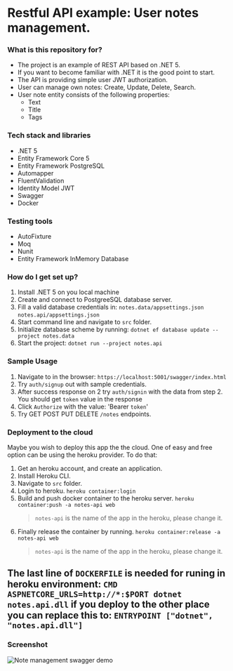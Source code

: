 
# Restful API example: User notes management.

### What is this repository for? ###

* The project is an example of REST API based on .NET 5.
* If you want to become familiar with .NET it is the good point to start.
* The API is providing simple user JWT authorization.
* User can manage own notes: Create, Update, Delete, Search.
* User note entity consists of the following properties:
    - Text
    - Title
    - Tags

### Tech stack and libraries ####

 * .NET 5
 * Entity Framework Core 5
 * Entity Framework PostgreSQL 
 * Automapper
 * FluentValidation
 * Identity Model JWT
 * Swagger
 * Docker

### Testing tools ####

 * AutoFixture
 * Moq
 * Nunit
 * Entity Framework InMemory Database

### How do I get set up? ###

 1. Install .NET 5 on you local machine
 2. Create and connect to PostgreeSQL database server.
 3. Fill a valid database credentials in:
    ```notes.data/appsettings.json```
    ```notes.api/appsettings.json```
 4. Start command line and navigate to ```src``` folder.
 5. Initialize database scheme by running:
    ```dotnet ef database update --project notes.data```
 5. Start the project:
    ```dotnet run --project notes.api```

### Sample Usage ###
 1. Navigate to in the browser:
   ```https://localhost:5001/swagger/index.html```
 2. Try ```auth/signup``` out with sample credentials.
 3. After success response on 2 try ```auth/signin``` with the data from step 2. You should get ```token``` value in the response
 5. Click ```Authorize``` with the value: 'Bearer ```token```'
 6. Try GET POST PUT DELETE `/notes` endpoints.

### Deployment to the cloud ###
Maybe you wish to deploy this app the the cloud. One of easy and free option can be using the heroku provider. To do that:
 1. Get an heroku account, and create an application.
 2. Install Heroku CLI.
 3. Navigate to ```src``` folder.
 4. Login to heroku.
  ```heroku container:login```
 5. Build and push docker container to the heroku server.
  ```heroku container:push -a notes-api web```
      > ```notes-api``` is the name of the app in the heroku, please change it.
 6. Finally release the container by running.
  ```heroku container:release -a notes-api web```
    > ```notes-api``` is the name of the app in the heroku, please change it.

###
  The last line of ```DOCKERFILE```  is needed for runing in heroku environment:
  ```CMD ASPNETCORE_URLS=http://*:$PORT dotnet notes.api.dll```
 if you deploy to the other place you can replace this to:
  ```ENTRYPOINT ["dotnet", "notes.api.dll"]```
---
### Screenshot ###
![Note management swagger demo](screen.png)
